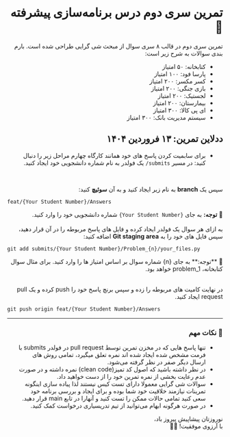 <div dir="rtl" align="right">

# تمرین سری دوم درس برنامه‌سازی پیشرفته 🚀

تمرین سری دوم در قالب ۸ سری سوال از مبحث شی گرایی طراحی شده است. 
بارم بندی سوالات به شرح زیر است: 
- کتابخانه: ۵۰ امتیاز
- پارسا فود: ۱۰۰ امتیاز
- کسر مکسر: ۲۰۰ امتیاز
- بازی جنگی: ۲۰۰ امتیاز
- لجستیک: ۲۰۰ امتیاز
- بیمارستان: ۲۰۰ امتیاز
- ای پی کالا: ۳۰۰ امتیاز
- سیستم مدیریت بانک: ۳۰۰ امتیاز

**ددلاین تمرین: ۱۳ فروردین ۱۴۰۴**
---
- برای سابمیت کردن پاسخ های خود همانند کارگاه چهارم مراحل زیر را دنبال کنید:
در مسیر `submits/` یک فولدر به نام شماره دانشجویی خود ایجاد کنید.
<br/>

سپس یک **branch** به نام زیر ایجاد کنید و به آن **سوئیچ** کنید:


<div align="left">

  ```
feat/{Your Student Number}/Answers
```
</div>

📌 **توجه:** به جای `{Your Student Number}` شماره دانشجویی خود را وارد کنید.
<br/>
<br/>
به ازای هر سوال یک فولدر ایجاد کرده و فایل های پاسخ مربوطه را در آن قرار دهید، سپس 
فایل های خود را به **Git staging area** اضافه کنید:
<div align="left">
  
```
git add submits/{Your Student Number}/Problem_{n}/your_files.py
```
</div>
📌 **توجه:** به جای {n} شماره سوال بر اساس امتیاز ها را وارد کنید. برای مثال سوال کتابخانه، problem_1 خواهد بود.
<br/> 
<br/>

در نهایت کامیت های مربوطه را زده و سپس برنچ پاسخ خود را push کرده و یک pull request ایجاد کنید.
<div align="left">

```
git push origin feat/{Your Student Number}/Answers
```

</div>

---

### 📌 **نکات مهم**  
- تنها پاسخ هایی که در مخزن تمرین توسط pull request در فولدر submits با فرمت مشخص شده ایجاد شده اند نمره تعلق میگیرد، تمامی روش های ارسال دیگر صفر در نظر گرفته می‌شود.
- در نظر داشته باشید که اصول کد تمیز(clean code) نمره داشته و در صورت عدم رعایت بخشی از نمره تمرین خود را از دست خواهید داد.
- سوالات شی گرایی معمولا دارای تست کیس نیستند لذا پیاده سازی اینگونه تمرینات نیازمند خلاقیت خود شما بوده و برای ایجاد و بررسی برنامه خود سعی کنید تمامی حالات ممکن را تست کنید و آنهارا در تابع main قرار دهید.
- در صورت هرگونه ابهام می‌توانید از تیم تدریسیاری درخواست کمک کنید. 

نوروزتان پیشاپیش پیروز باد،
<br/>
با آرزوی موفقیت! 🚀🎯  

</div>
